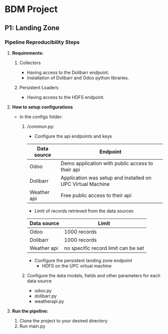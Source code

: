 # BDM Project 

## P1: Landing Zone 

### Pipeline Reproducibility Steps

1. **Requirements:**

    1. Collectors
        -   Having access to the Dolibarr endpoint. 
        -   Installation of Dolibarr and Odoo python libraries. 

    2. Persistent Loaders
        - Having access to the HDFS endpoint. 

2. **How to setup configurations**
    - In the configs folder:
        1. /common.py:
        
            - Configure the api endpoints and keys


            | Data source | Endpoint |
            | ------ | ------ |
            | Odoo | Demo application with public access to their api|
            | Dolibarr | Application was setup and installed on UPC Virtual Machine|
            | Weather api | Free public access to their api |

            - Limit of records retrieved from the data sources


            | Data source | Limit |
            | ------ | ------ |
            | Odoo | 1000 records|
            | Dolibarr | 1000 records|
            | Weather api | no specific record limit can be set |
 
            - Configure the persistent landing zone endpoint
                - HDFS on the UPC virtual machine

        2. Configure the data models, fields and other parameters for each data source
            - odoo.py
            - dolibarr.py
            - weatherapi.py

3. **Run the pipeline:**
    1. Clone the project to your desired directory
    2. Run main.py